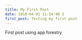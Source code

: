 ```yaml
---
title: My First Post
date: 2018-04-01 11:54:48 Z
first_post: Testing my first post
---
```


First post using app forestry